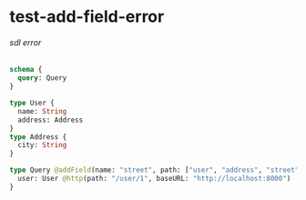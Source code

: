 # test-add-field-error

###### sdl error


```graphql @server
schema {
  query: Query
}

type User {
  name: String
  address: Address
}
type Address {
  city: String
}

type Query @addField(name: "street", path: ["user", "address", "street"]) {
  user: User @http(path: "/user/1", baseURL: "http://localhost:8000")
}
```
